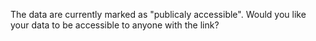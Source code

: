 The data are currently marked as "publicaly accessible". Would you like your data to be accessible to anyone with the link?
